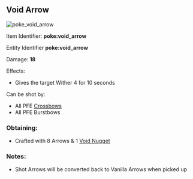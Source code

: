 ## Void Arrow
![poke_void_arrow](https://github.com/ItsMePok/PFE/assets/136857747/375e3d1c-2367-4a97-b9ff-22b79fcd7f56)

Item Identifier: **poke:void_arrow**

Entity Identifier **poke:void_arrow**

Damage: **18**

Effects:
* Gives the target Wither 4 for 10 seconds

Can be shot by:
* All PFE [Crossbows](https://github.com/ItsMePok/PFE/wiki/Weapons#crossbows)
* All PFE Burstbows

### Obtaining:
* Crafted with 8 Arrows & 1 [Void Nugget](https://github.com/ItsMePok/PFE/wiki/Void-Nugget)

### Notes:
* Shot Arrows will be converted back to Vanilla Arrows when picked up